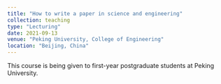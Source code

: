 ```yaml
---
title: "How to write a paper in science and engineering"
collection: teaching
type: "Lecturing"
date: 2021-09-13
venue: "Peking University, College of Engineering"
location: "Beijing, China"
---
```


This course is being given to first-year postgraduate students at Peking University.


